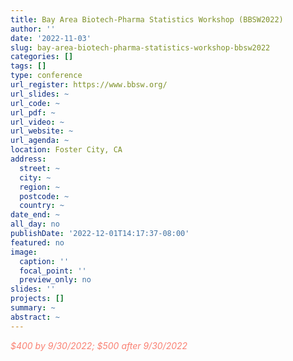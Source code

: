```yaml
---
title: Bay Area Biotech-Pharma Statistics Workshop (BBSW2022)
author: ''
date: '2022-11-03'
slug: bay-area-biotech-pharma-statistics-workshop-bbsw2022
categories: []
tags: []
type: conference
url_register: https://www.bbsw.org/
url_slides: ~
url_code: ~
url_pdf: ~
url_video: ~
url_website: ~
url_agenda: ~
location: Foster City, CA
address:
  street: ~
  city: ~
  region: ~
  postcode: ~
  country: ~
date_end: ~
all_day: no
publishDate: '2022-12-01T14:17:37-08:00'
featured: no
image:
  caption: ''
  focal_point: ''
  preview_only: no
slides: ''
projects: []
summary: ~
abstract: ~
---
```

<span style="color: salmon;">*$400 by 9/30/2022; $500 after 9/30/2022*</span>

<!--more-->
